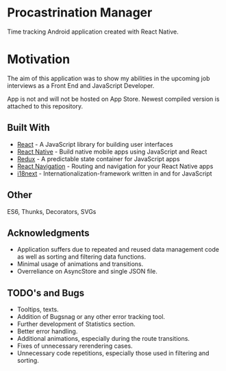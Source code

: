 # Procastrination Manager

Time tracking Android application created with React Native.

# Motivation

The aim of this application was to show my abilities in the upcoming job interviews as a Front End and JavaScript Developer.

App is not and will not be hosted on App Store. Newest compiled version is attached to this repository.

## Built With

* [React](https://reactjs.org/) - A JavaScript library for building user interfaces
* [React Native](https://facebook.github.io/react-native/) - Build native mobile apps using JavaScript and React
* [Redux](https://redux.js.org/) - A predictable state container for JavaScript apps
* [React Navigation](https://reactnavigation.org/) - Routing and navigation for your React Native apps
* [i18next](https://www.i18next.com/) - Internationalization-framework written in and for JavaScript

## Other

ES6, Thunks, Decorators, SVGs

## Acknowledgments

* Application suffers due to repeated and reused data management code as well as sorting and filtering data functions.
* Minimal usage of animations and transitions.
* Overreliance on AsyncStore and single JSON file.

## TODO's and Bugs

* Tooltips, texts.
* Addition of Bugsnag or any other error tracking tool.
* Further development of Statistics section.
* Better error handling.
* Additional animations, especially during the route transitions.
* Fixes of unnecessary rerendering cases.
* Unnecessary code repetitions, especially those used in filtering and sorting.
